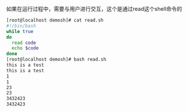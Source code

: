 如果在运行过程中，需要与用户进行交互，这个是通过read这个shell命令的

```bash
[root@localhost demosh]# cat read.sh
#!/bin/bash
while true
do
  read code
  echo $code
done
[root@localhost demosh]# bash read.sh
this is a test
this is a test
1
1
23
23
3432423
3432423
```

